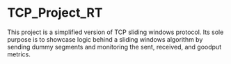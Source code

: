 # TCP_Project_RT

This project is a simplified version of TCP sliding windows protocol. Its sole purpose is to showcase logic behind a sliding windows algorithm by sending dummy segments and monitoring the sent, received, and goodput metrics.

